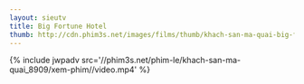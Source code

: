 ```yaml
---
layout: sieutv
title: Big Fortune Hotel
thumb: http://cdn.phim3s.net/images/films/thumb/khach-san-ma-quai-big-fortune-hotel-2015.jpg
---
```

{% include jwpadv src='//phim3s.net/phim-le/khach-san-ma-quai_8909/xem-phim//video.mp4' %}